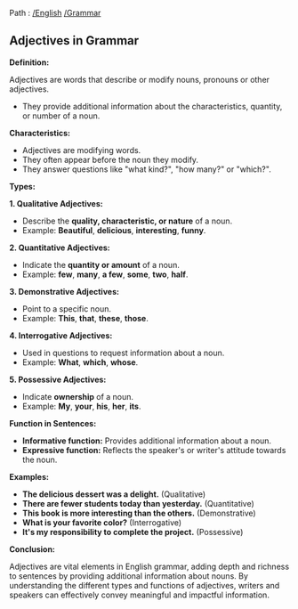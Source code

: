 Path : [/English](<..\..\index.md>) [/Grammar](<..\index.md>)
## Adjectives in Grammar

**Definition:**

Adjectives are words that describe or modify nouns, pronouns or other adjectives. 
- They provide additional information about the characteristics, quantity, or number of a noun.


**Characteristics:**

- Adjectives are modifying words.
- They often appear before the noun they modify.
- They answer questions like "what kind?", "how many?" or "which?".


**Types:**

**1. Qualitative Adjectives:**

- Describe the **quality, characteristic, or nature** of a noun.
- Example: **Beautiful**, **delicious**, **interesting**, **funny**.


**2. Quantitative Adjectives:**

- Indicate the **quantity or amount** of a noun.
- Example: **few**, **many**, **a few**, **some**, **two**, **half**.


**3. Demonstrative Adjectives:**

- Point to a specific noun.
- Example: **This**, **that**, **these**, **those**.


**4. Interrogative Adjectives:**

- Used in questions to request information about a noun.
- Example: **What**, **which**, **whose**.


**5. Possessive Adjectives:**

- Indicate **ownership** of a noun.
- Example: **My**, **your**, **his**, **her**, **its**.


**Function in Sentences:**

- **Informative function:** Provides additional information about a noun.
- **Expressive function:** Reflects the speaker's or writer's attitude towards the noun.


**Examples:**

- **The **delicious** dessert was a delight.** (Qualitative)
- **There are **fewer** students today than yesterday.** (Quantitative)
- ****This** book is more interesting than the others.** (Demonstrative)
- ****What** is your favorite color?** (Interrogative)
- **It's **my** responsibility to complete the project.** (Possessive)


**Conclusion:**

Adjectives are vital elements in English grammar, adding depth and richness to sentences by providing additional information about nouns. By understanding the different types and functions of adjectives, writers and speakers can effectively convey meaningful and impactful information.
